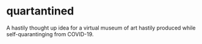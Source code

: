 # quartantined
A hastily thought up idea for a virtual museum of art hastily produced while self-quarantinging from COVID-19. 
